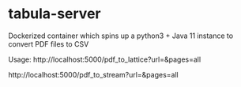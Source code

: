 # tabula-server

Dockerized container which spins up a python3 + Java 11 instance to convert PDF files to CSV

Usage:
http://localhost:5000/pdf_to_lattice?url=<URL>&pages=all

http://localhost:5000/pdf_to_stream?url=<URL>&pages=all